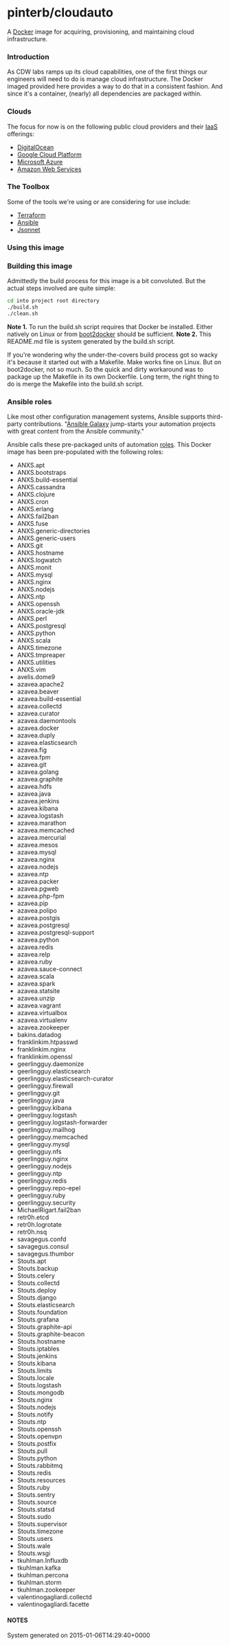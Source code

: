 pinterb/cloudauto
==========

A [Docker](https://www.docker.com) image for acquiring, provisioning, and maintaining cloud infrastructure.

### Introduction 
As CDW labs ramps up its cloud capabilities, one of the first things our engineers will need to do is manage cloud infrastructure.  The Docker imaged provided here provides a way 
to do that in a consistent fashion.  And since it's a container, (nearly) all dependencies are packaged within.


### Clouds
The focus for now is on the following public cloud providers and their [IaaS](http://en.wikipedia.org/wiki/Cloud_computing#Infrastructure_as_a_service) offerings:   
* [DigitalOcean](https://www.digitalocean.com/)   
* [Google Cloud Platform](https://cloud.google.com/)    
* [Microsoft Azure](https://azure.microsoft.com/en-us/)   
* [Amazon Web Services](http://aws.amazon.com/)   


### The Toolbox  
Some of the tools we're using or are considering for use include:
* [Terraform](http://www.terraform.io/)   
* [Ansible](http://www.ansible.com/)   
* [Jsonnet](http://google.github.io/jsonnet/doc/index.html)   


### Using this image



### Building this image
Admittedly the build process for this image is a bit convoluted. But the actual steps involved are quite simple:
````sh
cd into project root directory   
./build.sh   
./clean.sh   
````

**Note 1.** To run the build.sh script requires that Docker be installed.  Either natively on Linux or from [boot2docker](http://boot2docker.io) should be sufficient.
**Note 2.** This README.md file is system generated by the build.sh script. 

If you're wondering why the under-the-covers build process got so wacky it's because it started out with a Makefile.  Make works fine on Linux. But on boot2docker, not so much.  So the quick
and dirty workaround was to package up the Makefile in its own Dockerfile.  Long term, the right thing to do is merge the Makefile into the build.sh script.
 

### Ansible roles   
Like most other configuration management systems, Ansible supports third-party contributions. "[Ansible Galaxy](https://galaxy.ansible.com) jump-starts your automation 
projects with great content from the Ansible community."   

Ansible calls these pre-packaged units of automation [roles](http://docs.ansible.com/playbooks_roles#roles).  This Docker image has been pre-populated with the following roles:   
* ANXS.apt    
* ANXS.bootstraps    
* ANXS.build-essential    
* ANXS.cassandra    
* ANXS.clojure    
* ANXS.cron    
* ANXS.erlang    
* ANXS.fail2ban    
* ANXS.fuse    
* ANXS.generic-directories    
* ANXS.generic-users    
* ANXS.git    
* ANXS.hostname    
* ANXS.logwatch    
* ANXS.monit    
* ANXS.mysql    
* ANXS.nginx    
* ANXS.nodejs    
* ANXS.ntp    
* ANXS.openssh    
* ANXS.oracle-jdk    
* ANXS.perl    
* ANXS.postgresql    
* ANXS.python    
* ANXS.scala    
* ANXS.timezone    
* ANXS.tmpreaper    
* ANXS.utilities    
* ANXS.vim    
* avelis.dome9    
* azavea.apache2    
* azavea.beaver    
* azavea.build-essential    
* azavea.collectd    
* azavea.curator    
* azavea.daemontools    
* azavea.docker    
* azavea.duply    
* azavea.elasticsearch    
* azavea.fig    
* azavea.fpm    
* azavea.git    
* azavea.golang    
* azavea.graphite    
* azavea.hdfs    
* azavea.java    
* azavea.jenkins    
* azavea.kibana    
* azavea.logstash    
* azavea.marathon    
* azavea.memcached    
* azavea.mercurial    
* azavea.mesos    
* azavea.mysql    
* azavea.nginx    
* azavea.nodejs    
* azavea.ntp    
* azavea.packer    
* azavea.pgweb    
* azavea.php-fpm    
* azavea.pip    
* azavea.polipo    
* azavea.postgis    
* azavea.postgresql    
* azavea.postgresql-support    
* azavea.python    
* azavea.redis    
* azavea.relp    
* azavea.ruby    
* azavea.sauce-connect    
* azavea.scala    
* azavea.spark    
* azavea.statsite    
* azavea.unzip    
* azavea.vagrant    
* azavea.virtualbox    
* azavea.virtualenv    
* azavea.zookeeper    
* bakins.datadog    
* franklinkim.htpasswd    
* franklinkim.nginx    
* franklinkim.openssl    
* geerlingguy.daemonize    
* geerlingguy.elasticsearch    
* geerlingguy.elasticsearch-curator    
* geerlingguy.firewall    
* geerlingguy.git    
* geerlingguy.java    
* geerlingguy.kibana    
* geerlingguy.logstash    
* geerlingguy.logstash-forwarder    
* geerlingguy.mailhog    
* geerlingguy.memcached    
* geerlingguy.mysql    
* geerlingguy.nfs    
* geerlingguy.nginx    
* geerlingguy.nodejs    
* geerlingguy.ntp    
* geerlingguy.redis    
* geerlingguy.repo-epel    
* geerlingguy.ruby    
* geerlingguy.security    
* MichaelRigart.fail2ban    
* retr0h.etcd    
* retr0h.logrotate    
* retr0h.nsq    
* savagegus.confd    
* savagegus.consul    
* savagegus.thumbor    
* Stouts.apt    
* Stouts.backup    
* Stouts.celery    
* Stouts.collectd    
* Stouts.deploy    
* Stouts.django    
* Stouts.elasticsearch    
* Stouts.foundation    
* Stouts.grafana    
* Stouts.graphite-api    
* Stouts.graphite-beacon    
* Stouts.hostname    
* Stouts.iptables    
* Stouts.jenkins    
* Stouts.kibana    
* Stouts.limits    
* Stouts.locale    
* Stouts.logstash    
* Stouts.mongodb    
* Stouts.nginx    
* Stouts.nodejs    
* Stouts.notify    
* Stouts.ntp    
* Stouts.openssh    
* Stouts.openvpn    
* Stouts.postfix    
* Stouts.pull    
* Stouts.python    
* Stouts.rabbitmq    
* Stouts.redis    
* Stouts.resources    
* Stouts.ruby    
* Stouts.sentry    
* Stouts.source    
* Stouts.statsd    
* Stouts.sudo    
* Stouts.supervisor    
* Stouts.timezone    
* Stouts.users    
* Stouts.wale    
* Stouts.wsgi    
* tkuhlman.Influxdb    
* tkuhlman.kafka    
* tkuhlman.percona    
* tkuhlman.storm    
* tkuhlman.zookeeper    
* valentinogagliardi.collectd    
* valentinogagliardi.facette    
 

#### NOTES   
System generated on 2015-01-06T14:29:40+0000 
